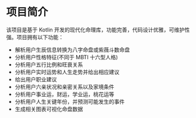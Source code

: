 # 项目简介
该项目是基于 Kotlin 开发的现代化命理库，功能完善，代码设计优雅，可维护性强。项目拥有以下功能：
- 解析用户生辰信息转换为八字命盘或紫薇斗数命盘
- 分析用户性格特征(不同于 MBTI 十六型人格)
- 分析用户五行比例和旺衰关系
- 分析用户实时运势和人生走势并给出相应建议
- 给出用户职业建议
- 分析用户六亲状况和亲密关系以及家境条件
- 分析用户事业运，财运，学业运，桃花运等
- 分析用户人生关键年份，并预测可能发生的事件
- 生成相关图表可视化命盘数据